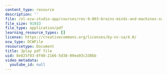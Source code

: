 ```yaml
---
content_type: resource
description: ''
file: /ol-ocw-studio-app/courses/res-9-003-brains-minds-and-machines-summer-course-summer-2015/8e825f838f4021665d3809ea93c330bb_lv3kGg-eRa0.pdf
file_size: 91933
file_type: application/pdf
learning_resource_types: []
license: https://creativecommons.org/licenses/by-nc-sa/4.0/
ocw_type: OCWFile
resourcetype: Document
title: 3play pdf file
uid: 8e825f83-8f40-2166-5d38-09ea93c330bb
video_metadata:
  youtube_id: null
---
```

